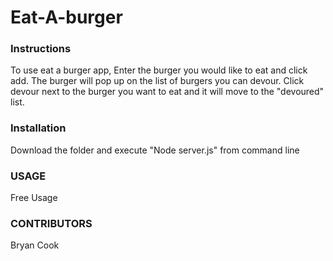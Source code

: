# Eat-A-burger

### Instructions
To use eat a burger app, Enter the burger you would like to eat and click add. The burger will pop up on the list of burgers you can devour. Click devour next to the burger you want to eat and it will move to the "devoured" list. 

### Installation 
Download the folder and execute "Node server.js" from command line

### USAGE
Free Usage

### CONTRIBUTORS 

Bryan Cook

